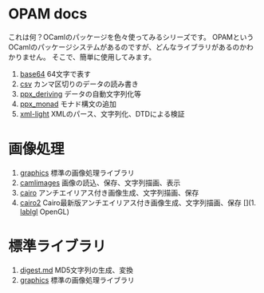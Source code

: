 # OPAM docs

これは何？OCamlのパッケージを色々使ってみるシリーズです。
OPAMというOCamlのパッケージシステムがあるのですが、どんなライブラリがあるのかわかりません。
そこで、簡単に使用してみます。

1. [base64](base64) 64文字で表す
1. [csv](csv) カンマ区切りのデータの読み書き
1. [ppx_deriving](ppx_deriving) データの自動文字列化等
1. [ppx_monad](ppx_monad) モナド構文の追加
1. [xml-light](xml-light) XMLのパース、文字列化、DTDによる検証

# 画像処理

1. [graphics](graphics) 標準の画像処理ライブラリ
1. [camlimages](camlimages) 画像の読込、保存、文字列描画、表示
1. [cairo](cairo) アンチエイリアス付き画像生成、文字列描画、保存
1. [cairo2](cairo2) Cairo最新版アンチエイリアス付き画像生成、文字列描画、保存
[](1. [lablgl](lablgl) OpenGL)

# 標準ライブラリ

1. [digest.md](digest) MD5文字列の生成、変換
1. [graphics](graphics) 標準の画像処理ライブラリ
